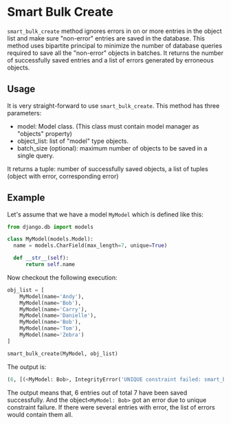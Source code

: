 # Smart Bulk Create
`smart_bulk_create` method ignores errors in on or more entries in the object
 list and make sure "non-error" entries are saved in the database. This method 
 uses bipartite principal to minimize the number of database queries required 
 to save all the "non-error" objects in batches. It returns the number of 
 successfully saved entries and a list of errors generated by erroneous objects.
 
 ## Usage
 It is very straight-forward to use `smart_bulk_create`. This method has three 
 parameters:
 
 * model: Model class. (This class must contain model manager as "objects" property)
 * object_list: list of "model" type objects.
 * batch_size (optional): maximum number of objects to be saved in a single query.
 
 It returns a tuple: number of successfully saved objects, a list of tuples (object 
 with error, corresponding error)
 
 ## Example
 Let's assume that we have a model `MyModel` which is defined like this:
  ```python
from django.db import models

class MyModel(models.Model):
    name = models.CharField(max_length=7, unique=True)

    def __str__(self):
        return self.name
```

Now checkout the following execution:
```python
obj_list = [
	MyModel(name='Andy'),
	MyModel(name='Bob'),
	MyModel(name='Carry'),
	MyModel(name='Danielle'),
	MyModel(name='Bob'),
	MyModel(name='Tom'),
	MyModel(name='Zebra')
]

smart_bulk_create(MyModel, obj_list)
```

The output is:
```python
(6, [(<MyModel: Bob>, IntegrityError('UNIQUE constraint failed: smart_bulk_create_mymodel.name',))])
```
The output means that, 6 entries out of total 7 have been saved successfully. And 
the object`<MyModel: Bob>` got an error due to unique constraint failure. If there
 were several entries with error, the list of errors would contain them all.
